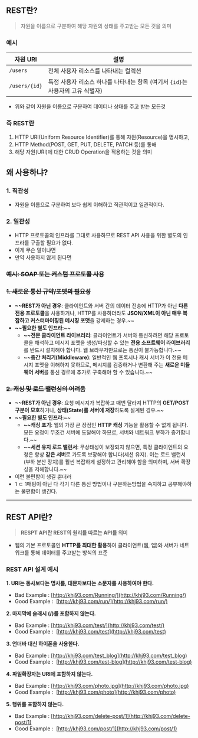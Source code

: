 ## REST란?

> 자원을 이름으로 구분하여 해당 자원의 상태를 주고받는 모든 것을 의미

### 예시

|**자원 URI**|**설명**|
|---|---|
|`/users`|전체 사용자 리소스를 나타내는 컬렉션|
|`/users/{id}`|특정 사용자 리소스 하나를 나타내는 항목 (여기서 `{id}`는 사용자의 고유 식별자)|

- 위와 같이 자원을 이름으로 구분하여 데이터나 상태를 주고 받는 모든것

### **즉 REST란**

1. HTTP URI(Uniform Resource Identifier)를 통해 자원(Resource)을 명시하고,
2. HTTP Method(POST, GET, PUT, DELETE, PATCH 등)를 통해
3. 해당 자원(URI)에 대한 CRUD Operation을 적용하는 것을 의미

## 왜 사용하냐?

### 1. 직관성

- 자원을 이름으로 구분하여 보다 쉽게 이해하고 직관적이고 일관적이다.

### 2. 일관성

- HTTP 프로토콜의 인프라를 그대로 사용하므로 REST API 사용을 위한 별도의 인프라를 구출할 필요가 없다.
- 이게 무슨 말이냐면
- 만약 사용하지 않게 된다면

### ~~예시: SOAP 또는 커스텀 프로토콜 사용~~

### ~~1. 새로운 통신 규약/포맷의 필요성~~

- **~~REST가 아닌 경우**: 클라이언트와 서버 간의 데이터 전송에 HTTP가 아닌 **다른 전용 프로토콜**을 사용하거나, HTTP를 사용하더라도 **JSON/XML이 아닌 매우 복잡하고 커스터마이징된 메시징 포맷**을 강제하는 경우.~~
- **~~필요한 별도 인프라**:~~
    - **~~전문 클라이언트 라이브러리**: 클라이언트가 서버와 통신하려면 해당 프로토콜을 해석하고 메시지 포맷을 생성/파싱할 수 있는 **전용 소프트웨어 라이브러리**를 반드시 설치해야 합니다. 웹 브라우저만으로는 통신이 불가능합니다.~~
    - **~~중간 처리기(Middleware)**: 일반적인 웹 프록시나 캐시 서버가 이 전용 메시지 포맷을 이해하지 못하므로, 메시지를 검증하거나 변환해 주는 **새로운 미들웨어 서버**를 통신 경로에 추가로 구축해야 할 수 있습니다.~~

### ~~2. 캐싱 및 로드 밸런싱의 어려움~~

- **~~REST가 아닌 경우**: 요청 메시지가 복잡하고 매번 달라져 HTTP의 **GET/POST 구분이 모호**하거나, **상태(State)를 서버에 저장**하도록 설계된 경우.~~
- **~~필요한 별도 인프라**:~~
    - **~~캐싱 포기**: 웹의 가장 큰 장점인 **HTTP 캐싱** 기능을 활용할 수 없게 됩니다. 모든 요청이 무조건 서버에 도달해야 하므로, 서버와 네트워크 부하가 증가합니다.~~
    - **~~세션 유지 로드 밸런서**: 무상태성이 보장되지 않으면, 특정 클라이언트의 요청은 항상 **같은 서버**로 가도록 보장해야 합니다(세션 유지). 이는 로드 밸런서(부하 분산 장치)를 훨씬 복잡하게 설정하고 관리해야 함을 의미하며, 서버 확장성을 저해합니다.~~
- 이런 불편함이 생길 뿐더러
- 1 ㄷ 1매핑이 아닌 다 각기 다른 통신 방법이나 구분하는방법을 숙지하고 공부해야하는 불편함이 생긴다.

---

## REST API란?

> **RESPT API란 REST의 원리를 따르는 API를 의미**

- 웹의 기본 프로토콜인 **HTTP를 최대한 활용**하여 클라이언트(웹, 앱)와 서버가 네트워크를 통해 데이터를 주고받는 방식의 표준

### **REST API 설계 예시**

**1. URI는 동사보다는 명사를, 대문자보다는 소문자를 사용하여야 한다.**

- Bad Example : [http://khj93.com/Running/](http://khj93.com/Running/)
- Good Example :  [http://khj93.com/run/](http://khj93.com/run/)

**2. 마지막에 슬래시 (/)를 포함하지 않는다.**

- Bad Example : [http://khj93.com/test/](http://khj93.com/test/)
- Good Example :  [http://khj93.com/test](http://khj93.com/test)

**3. 언더바 대신 하이폰을 사용한다.**

- Bad Example : [http://khj93.com/test_blog](http://khj93.com/test_blog)
- Good Example :  [http://khj93.com/test-blog](http://khj93.com/test-blog)

**4. 파일확장자는 URI에 포함하지 않는다.**

- Bad Example : [http://khj93.com/photo.jpg](http://khj93.com/photo.jpg)
- Good Example :  [http://khj93.com/photo](http://khj93.com/photo)

**5. 행위를 포함하지 않는다.**

- Bad Example : [http://khj93.com/delete-post/1](http://khj93.com/delete-post/1)
- Good Example :  [http://khj93.com/post/1](http://khj93.com/post/1)